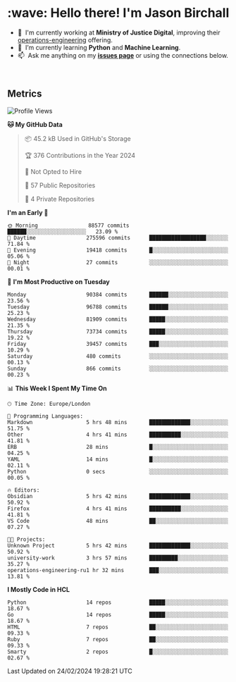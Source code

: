 <h1 align="left" id="jason-title">:wave: Hello there! I'm Jason Birchall</h1>

- :office: &nbsp;I'm currently working at **Ministry of Justice Digital**, improving their [operations-engineering](https://github.com/ministryofjustice/operations-engineering) offering.
- :seedling: &nbsp;I’m currently learning **Python** and **Machine Learning**.
- :mailbox: &nbsp;Ask me anything on my **[issues page]** or using the connections below.


<br>


<h2>Metrics</h2>

<!--START_SECTION:waka-->
![Profile Views](http://img.shields.io/badge/Profile%20Views-0-blue)

**🐱 My GitHub Data** 

> 📦 45.2 kB Used in GitHub's Storage 
 > 
> 🏆 376 Contributions in the Year 2024
 > 
> 🚫 Not Opted to Hire
 > 
> 📜 57 Public Repositories 
 > 
> 🔑 4 Private Repositories 
 > 
**I'm an Early 🐤** 

```text
🌞 Morning                88577 commits       ██████░░░░░░░░░░░░░░░░░░░   23.09 % 
🌆 Daytime                275596 commits      ██████████████████░░░░░░░   71.84 % 
🌃 Evening                19418 commits       █░░░░░░░░░░░░░░░░░░░░░░░░   05.06 % 
🌙 Night                  27 commits          ░░░░░░░░░░░░░░░░░░░░░░░░░   00.01 % 
```
📅 **I'm Most Productive on Tuesday** 

```text
Monday                   90384 commits       ██████░░░░░░░░░░░░░░░░░░░   23.56 % 
Tuesday                  96788 commits       ██████░░░░░░░░░░░░░░░░░░░   25.23 % 
Wednesday                81909 commits       █████░░░░░░░░░░░░░░░░░░░░   21.35 % 
Thursday                 73734 commits       █████░░░░░░░░░░░░░░░░░░░░   19.22 % 
Friday                   39457 commits       ███░░░░░░░░░░░░░░░░░░░░░░   10.29 % 
Saturday                 480 commits         ░░░░░░░░░░░░░░░░░░░░░░░░░   00.13 % 
Sunday                   866 commits         ░░░░░░░░░░░░░░░░░░░░░░░░░   00.23 % 
```


📊 **This Week I Spent My Time On** 

```text
🕑︎ Time Zone: Europe/London

💬 Programming Languages: 
Markdown                 5 hrs 48 mins       █████████████░░░░░░░░░░░░   51.75 % 
Other                    4 hrs 41 mins       ██████████░░░░░░░░░░░░░░░   41.81 % 
ERB                      28 mins             █░░░░░░░░░░░░░░░░░░░░░░░░   04.25 % 
YAML                     14 mins             █░░░░░░░░░░░░░░░░░░░░░░░░   02.11 % 
Python                   0 secs              ░░░░░░░░░░░░░░░░░░░░░░░░░   00.05 % 

🔥 Editors: 
Obsidian                 5 hrs 42 mins       █████████████░░░░░░░░░░░░   50.92 % 
Firefox                  4 hrs 41 mins       ██████████░░░░░░░░░░░░░░░   41.81 % 
VS Code                  48 mins             ██░░░░░░░░░░░░░░░░░░░░░░░   07.27 % 

🐱‍💻 Projects: 
Unknown Project          5 hrs 42 mins       █████████████░░░░░░░░░░░░   50.92 % 
university-work          3 hrs 57 mins       █████████░░░░░░░░░░░░░░░░   35.27 % 
operations-engineering-ru1 hr 32 mins        ███░░░░░░░░░░░░░░░░░░░░░░   13.81 % 
```

**I Mostly Code in HCL** 

```text
Python                   14 repos            █████░░░░░░░░░░░░░░░░░░░░   18.67 % 
Go                       14 repos            █████░░░░░░░░░░░░░░░░░░░░   18.67 % 
HTML                     7 repos             ██░░░░░░░░░░░░░░░░░░░░░░░   09.33 % 
Ruby                     7 repos             ██░░░░░░░░░░░░░░░░░░░░░░░   09.33 % 
Smarty                   2 repos             █░░░░░░░░░░░░░░░░░░░░░░░░   02.67 % 
```




 Last Updated on 24/02/2024 19:28:21 UTC
<!--END_SECTION:waka-->

<!-- links -->

[issues page]: https://github.com/jasonBirchall/jasonBirchall/issues "jasonBirchall/issues"
